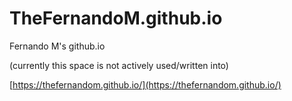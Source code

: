 # TheFernandoM.github.io
Fernando M's github.io

(currently this space is not actively used/written into)


[https://thefernandom.github.io/](https://thefernandom.github.io/)
